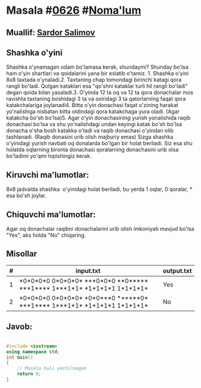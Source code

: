 
<h1>Masala #<a href="https://robocontest.uz/tasks/0626">0626</a> #<a href="https://robocontest.uz/tasks?category=1">Noma'lum</a></h1>
<h2> Muallif: <a href="https://robocontest.uz/profile/ds_forrest">Sardor Salimov</a></h2>
<h2>Shashka o'yini</h2>
<p>Shashka o'ynamagan odam bo'lamasa kerak, shundaymi?
Shunday bo'lsa ham o'yin shartlari va qoidalarini yana bir eslatib o'tamiz.
1. Shashka o'yini 8x8 taxtada o'ynaladi.2. Taxtaning chap tomondagi birinchi katagi qora rangli bo'ladi. Qolgan kataklari esa "qo'shni kataklar turli hil rangli bo'ladi" degan qoida bilan yasaladi.3. O'yinda 12 ta oq va 12 ta qora donachalar mos ravishta taxtaning boshidagi 3 ta va oxiridagi 3 ta qatorlarning faqat qora katakchalariga joylanadi4. Bitta o'yin donachasi faqat o'zining harakat yo'nalishiga nisbatan bitta oldindagi qora katakchaga yura oladi. (Agar katakcha bo'sh bo'lsa)5. Agar o'yin donachasining yurish yonalishida raqib donachasi bo'lsa va shu yo'nalishdagi undan keyingi katak bo'sh bo'lsa donacha o'sha bosh katakka o'tadi va raqib donachasi o'yindan olib tashlanadi. (Raqib donasini urib olish majburiy emas)
Sizga shashka o'yinidagi yurish navbati oq donalarda bo'lgan bir holat beriladi. Siz esa shu holatda oqlarning bironta donachasi qoralarning donachasini urib olsa bo'ladimi yo'qmi topishingiz kerak.</p>
<h2>Kiruvchi ma'lumotlar:</h2>
<p>8x8 jadvalda shashka  o'yinidagi holat beriladi, bu yerda 1 oqlar, 0 qoralar, * esa bo'sh joylar.</p>
<h2>Chiquvchi ma'lumotlar:</h2>
<p>Agar oq donachalar raqibni donachalarini urib olish imkoniyati mavjud bo'lsa "Yes", aks holda "No" chiqaring.</p>
<h2>Misollar</h2>
<table>
    <thead>
        <tr>
            <th>#</th>
            <th>input.txt</th>
            <th>output.txt</th>
        </tr>
    </thead>
    <tbody>
            <tr>
                <td>1</td>
                <td>*0*0*0*0
0*0*0*0*
***0*0*0
**0*****
***1****
1***1*1*
*1*1*1*1
1*1*1*1*</td>
                <td>Yes</td>
            </tr>
            <tr>
                <td>2</td>
                <td>*0*0*0*0
0*0*0*0*
*0*0***0
******0*
***1****
1***1*1*
*1*1*1*1
1*1*1*1*</td>
                <td>No</td>
            </tr>
    </tbody>
    </table>
    
<h2>Javob:</h2>

######
```cpp
#include <iostream>
using namespace std;
int main()
{
    // Masala hali yechilmagan
    return 0;
}
```

